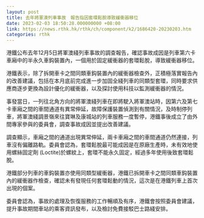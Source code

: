 ```yaml
---
layout: post
title: 去年將軍澳列車事故　報告指因套環鬆脫導致緩衝器移位
date: 2023-02-03 18:50:28.000000000 +08:00
link: https://news.rthk.hk/rthk/ch/component/k2/1686420-20230203.htm
categories: rthk
---
```


港鐵公布去年12月5日將軍澳綫列車事故的調查報告，確認事故成因是列車第六卡車廂中的半永久車鈎裝置內，一個用於固定緩衝器的套環鬆脫，導致緩衝器移位。

港鐵表示，除了拆開車卡之間同類車鈎裝置內的緩衝器檢查外，正積極落實報告內的改善建議，包括在本月底前完成進一步加固全綫列車的同類型套環，同時要求供應商逐步更換為設計優化的緩衝器，以及探討使用科技以監測緩衝器的情況。

事發當日，一列往北角方向的將軍澳綫列車在即將駛入將軍澳站時，因第六及第七卡車廂之間的車間通道有異常伸延，故障保護裝置偵測到有關情況，及時制停列車，將軍澳綫調景嶺來往寶琳及康城站的列車服務一度暫停，港鐵事後成立了由外間專家參與的委員會，調查事故成因並提出改善建議。

調查顯示，車廂之間的通道出現異常伸延，兩卡車廂之間的車間通道仍然連接，列車沒有偏離路軌。委員會認為，套環鬆脫最可能成因是在原廠生產時，未有效地使用螺絲固定劑 (Loctite)於螺紋上，套環不能永久固定，經過多年使用後致套環鬆脫。

港鐵部分列車的車鈎裝置亦使用同類型緩衝器，港鐵已拆開車卡之間同類車鈎裝置內的緩衝器作檢查，確認未有發現任何套環鬆動的情況，這次是在港鐵列車上首次出現的個案。

委員會認為，事故的處理及恢復服務的工作暢順及有序，港鐵會按照委員會建議，提升事故期間車站的乘客資訊發布，以及檢討免費接駁巴士路綫安排。
